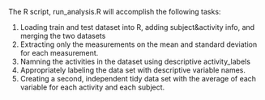 The R script, run_analysis.R will accomplish the following tasks:

1. Loading train and test dataset into R, adding subject&activity info, and merging the two datasets
2. Extracting only the measurements on the mean and standard deviation for each measurement.
3. Namning the activities in the dataset using descriptive activity_labels
4. Appropriately labeling the data set with descriptive variable names.
5. Creating a second, independent tidy data set with the average of each variable for each activity and each subject.